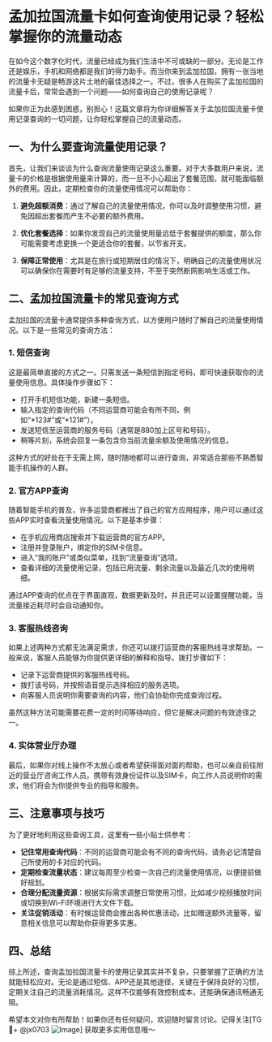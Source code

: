 # 孟加拉国流量卡如何查询使用记录？轻松掌握你的流量动态

在如今这个数字化时代，流量已经成为我们生活中不可或缺的一部分。无论是工作还是娱乐，手机和网络都是我们的得力助手。而当你来到孟加拉国，拥有一张当地的流量卡无疑是畅游这片土地的最佳选择之一。不过，很多人在购买了孟加拉国的流量卡后，常常会遇到一个问题——如何查询自己的使用记录呢？

如果你正为此感到困惑，别担心！这篇文章将为你详细解答关于孟加拉国流量卡使用记录查询的一切问题，让你轻松掌握自己的流量动态。

## 一、为什么要查询流量使用记录？

首先，让我们来谈谈为什么查询流量使用记录这么重要。对于大多数用户来说，流量卡的价格是根据使用量来计算的，而一旦不小心超出了套餐范围，就可能面临额外的费用。因此，定期检查你的流量使用情况可以帮助你：

1. **避免超额消费**：通过了解自己的流量使用情况，你可以及时调整使用习惯，避免因超出套餐而产生不必要的额外费用。
   
2. **优化套餐选择**：如果你发现自己的流量使用量远低于套餐提供的额度，那么你可能需要考虑更换一个更适合你的套餐，以节省开支。

3. **保障正常使用**：尤其是在旅行或短期居住的情况下，明确自己的流量使用状况可以确保你在需要时有足够的流量支持，不至于突然断网影响生活或工作。

## 二、孟加拉国流量卡的常见查询方式

孟加拉国的流量卡通常提供多种查询方式，以方便用户随时了解自己的流量使用情况。以下是一些常见的查询方法：

### 1. 短信查询

这是最简单直接的方式之一。只需发送一条短信到指定号码，即可快速获取你的流量使用信息。具体操作步骤如下：

- 打开手机短信功能，新建一条短信。
- 输入指定的查询代码（不同运营商可能会有所不同，例如“*123#”或“*121#”）。
- 发送短信至运营商的服务号码（通常是880加上区号和号码）。
- 稍等片刻，系统会回复一条包含你当前流量余额及使用情况的信息。

这种方式的好处在于无需上网，随时随地都可以进行查询，非常适合那些不熟悉智能手机操作的人群。

### 2. 官方APP查询

随着智能手机的普及，许多运营商都推出了自己的官方应用程序，用户可以通过这些APP实时查看流量使用情况。以下是基本步骤：

- 在手机应用商店搜索并下载运营商的官方APP。
- 注册并登录账户，绑定你的SIM卡信息。
- 进入“我的账户”或类似菜单，找到“流量查询”选项。
- 查看详细的流量使用记录，包括已用流量、剩余流量以及最近几次的使用明细。

通过APP查询的优点在于界面直观，数据更新及时，并且还可以设置提醒功能，当流量接近耗尽时会自动通知你。

### 3. 客服热线咨询

如果上述两种方式都无法满足需求，你还可以拨打运营商的客服热线寻求帮助。一般来说，客服人员能够为你提供更详细的解释和指导。拨打步骤如下：

- 记录下运营商提供的客服热线号码。
- 拨打该号码，并按照语音提示选择相应的服务选项。
- 向客服人员说明你需要查询的内容，他们会协助你完成查询过程。

虽然这种方法可能需要花费一定的时间等待响应，但它是解决问题的有效途径之一。

### 4. 实体营业厅办理

最后，如果你对线上操作不太放心或者希望获得面对面的帮助，也可以亲自前往附近的营业厅咨询工作人员。携带有效身份证件以及SIM卡，向工作人员说明你的需求，他们将会为你提供专业的指导和服务。

## 三、注意事项与技巧

为了更好地利用这些查询工具，这里有一些小贴士供参考：

- **记住常用查询代码**：不同的运营商可能会有不同的查询代码，请务必记清楚自己所使用的卡对应的代码。
- **定期检查流量状态**：建议每周至少检查一次自己的流量使用情况，以便提前做好规划。
- **合理分配流量资源**：根据实际需求调整日常使用习惯，比如减少视频播放时间或切换到Wi-Fi环境进行大文件下载。
- **关注促销活动**：有时候运营商会推出各种优惠活动，比如赠送额外流量等，留意相关信息可以帮助你获得更多实惠。

## 四、总结

综上所述，查询孟加拉国流量卡的使用记录其实并不复杂，只要掌握了正确的方法就能轻松应对。无论是通过短信、APP还是其他途径，关键在于保持良好的习惯，定期关注自己的流量消耗情况。这样不仅能够有效控制成本，还能确保通讯畅通无阻。

希望本文对你有所帮助！如果你还有任何疑问，欢迎随时留言讨论。记得关注[TG💪+ @jx0703 ![Image](https://github.com/user-attachments/assets/dbca1d08-cadb-493c-b0ec-ad6f7a83f270)] 获取更多实用信息哦～